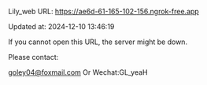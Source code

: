 Lily_web URL: https://ae6d-61-165-102-156.ngrok-free.app

Updated at: 2024-12-10 13:46:19

If you cannot open this URL, the server might be down.

Please contact: 

goley04@foxmail.com Or Wechat:GL_yeaH